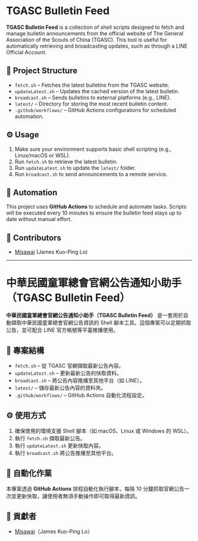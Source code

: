 # TGASC Bulletin Feed

**TGASC Bulletin Feed** is a collection of shell scripts designed to fetch and manage bulletin announcements from the official website of The General Association of the Scouts of China (TGASC). This tool is useful for automatically retrieving and broadcasting updates, such as through a LINE Official Account.

## 📁 Project Structure

- `fetch.sh` – Fetches the latest bulletins from the TGASC website.
- `updateLatest.sh` – Updates the cached version of the latest bulletin.
- `broadcast.sh` –  Sends bulletins to external platforms (e.g., LINE).
- `latest/` – Directory for storing the most recent bulletin content.
- `.github/workflows/` – GitHub Actions configurations for scheduled automation.

## ⚙️ Usage

1. Make sure your environment supports basic shell scripting (e.g., Linux/macOS or WSL).
2. Run `fetch.sh` to retrieve the latest bulletin.
3. Run `updateLatest.sh` to update the `latest/` folder.
4. Run `broadcast.sh` to send announcements to a remote service.

## 🔄 Automation

This project uses **GitHub Actions** to schedule and automate tasks. Scripts will be executed every 10 minutes to ensure the bulletin feed stays up to date without manual effort.

## 👥 Contributors

- [Misawai](https://github.com/Misawai) (James Kuo-Ping Lo)

----
# 中華民國童軍總會官網公告通知小助手（TGASC Bulletin Feed）

**中華民國童軍總會官網公告通知小助手（TGASC Bulletin Feed）** 是一套用於自動擷取中華民國童軍總會官網公告資訊的 Shell 腳本工具。這個專案可以定期抓取公告，並可配合 LINE 官方帳號等平臺推播使用。

## 📁 專案結構

- `fetch.sh` – 從 TGASC 官網擷取最新公告內容。
- `updateLatest.sh` – 更新最新公告的快取資料。
- `broadcast.sh` – 將公告內容推播至其他平台（如 LINE）。
- `latest/` – 儲存最新公告內容的資料夾。
- `.github/workflows/` – GitHub Actions 自動化流程設定。

## ⚙️ 使用方式

1. 確保使用的環境支援 Shell 腳本（如 macOS、Linux 或 Windows 的 WSL）。
2. 執行 `fetch.sh` 擷取最新公告。
3. 執行 `updateLatest.sh` 更新快取內容。
4. 執行 `broadcast.sh` 將公告推播至其他平台。

## 🔄 自動化作業

本專案透過 **GitHub Actions** 排程自動化執行腳本，每隔 10 分鐘抓取官網公告一次並更新快取，讓使用者無須手動操作即可取得最新資訊。

## 👥 貢獻者

- [Misawai](https://github.com/Misawai)（James Kuo-Ping Lo）
